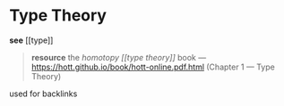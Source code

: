 # Type Theory

**see** [[type]]

> **resource** the _homotopy [[type theory]]_ book &mdash; <https://hott.github.io/book/hott-online.pdf.html> (Chapter 1 &mdash; Type Theory)

used for backlinks
